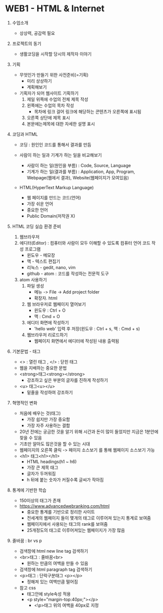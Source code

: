 # WEB1 - HTML & Internet

1. 수업소개
   - 상상력, 공감력 필요

2. 프로젝트의 동기

   - 생활코딩을 시작할 당시의 제작자 이야기

3. 기획

   - 무엇인가 만들기 위한 사전준비(=기획)
     - 미리 상상하기
     - 계획해보기
   - 기획자가 되어 웹사이트 기획하기
     1. 제일 위쪽에 수업의 전체 제목 작성
     2. 왼쪽에는 수업의 목차 작성
        - 목차에 링크 걸어 링크에 해당하는 콘텐츠가 오른쪽에 표시됨
     3. 오른쪽 상단에 제목 표시
     4. 본문에는제목에 대한 자세한 설명 표시

4. 코딩과 HTML

   - 코딩 : 원인인 코드를 통해서 결과를 만듬

   - 사람이 하는 일과 기계가 하는 일을 비교해보기
     - 사람이 하는 일(원인을 부름) : Code, Source, Language
     - 기계가 하는 일(결과를 부름) : Application, App, Program, Webpage(웹에서 결과), Website(웹페이지가 모여있음)
   - HTML(HyperText Markup Language)
     - 웹 페이지를 만드는 코드(언어)
     - 가장 쉬운 언어
     - 중요한 언어
     - Public Domain(저작권 X)

5. HTML 코딩 실습 환경 준비

   1. 웹브라우저
   2. 에디터(Editor) : 컴퓨터와 사람이 모두 이해할 수 있도록 컴퓨터 언어 코드 작성 프로그램
      - 윈도우 - 메모장
      - 맥 - 텍스트 편집기
      - 리눅스 - gedit, nano, vim
      - github - atom : 코드를 작성하는 전문적 도구
   3. atom 사용하기
      1. 파일 생성
         - 메뉴 ->  File -> Add project folder
         - 확장자. html
      2. 웹 브라우저로 웹페이지 열어보기
         - 윈도우 : Ctrl + O
         - 맥 : Cmd + O
      3. 에디터 화면에 작성하기
         -  'hello web' 입력 후 저장(윈도우 : Ctrl + s, 맥 : Cmd + s)
      4. 웹브라우저 리로드하기
         - 웹페이지 화면에서 에디터에 작성된 내용 출력됨

6. 기본문법 - 태그
   - \<\> : 열린 태그 , \</\> : 닫힌 태그
   - 웹을 지배하는 중요한 문법
   - \<strong\>태그\<strong\>\</strong\>
     - 강조하고 싶은 부분의 글자를 진하게 작성하기
   - \<u\> 태그\<u\>\</u\>
     - 밑줄을 작성하여 강조하기

7. 혁명적인 변화
   - 처음에 배우는 것(태그)
     - 가장 쉽지만 가장 중요함
     - 가장 자주 사용하는 결합
   - 20년 전에는 궁금한 것을 알기 위해 시간과 돈이 많이 들었지만 지금은 1분안에 찾을 수 있음
   - 기초만 알아도 많은것을 할 수 있는 시대
   - 웹페이지의 오른쪽 클릭 -> 페이지 소스보기 를 통해 웹페이지 소스보기 가능
   - \<h1\> 태그\<h1\>\</h1\>
     - HTML headings(h1 ~ h6)
     - 가장 큰 제목 태그
     - 글자가 두꺼워짐
     - h 뒤에 붙는 숫자가 커질수록 글씨가 작아짐
8. 통계에 기반한 학습
   - 150이상의 태그가 존재
   - https://www.advancedwebranking.com/html
     - 중요한 통계를 기반으로 정리한 사이트
     - 전세계의 웹페이지 들이 몇개의 태그로 이루어져 있는지 통계로 보여줌
     - 웹페이지에서 사용되는 태그의 rank를 보여줌
     - 25개정도의 태그로 이루어져있는 웹페이지가 가장 많음
9. 줄바꿈 : br vs p
   - 검색창에 html new line tag 검색하기
   - \<br\>태그 : 줄바꿈\<br\>
     - 원하는 만큼의 여백을 만들 수 있음
   - 검색창에 html paragraph tag 검색하기
   - \<p\>태그 : 단락구분태그 \<p\>\</p\>
     - 정해져 있는 여백만큼 떨어짐
   - 참고 css
     - 태그안에 style속성 적용
     - \<p style="margin-top:40px;"\>\</p\>
       - <\p\>태그 위의 여백을 40px로 지정